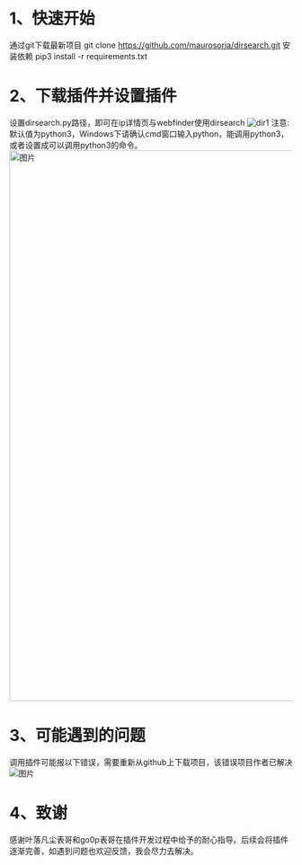# 1、快速开始
通过git下载最新项目
git clone https://github.com/maurosoria/dirsearch.git
安装依赖
pip3 install -r requirements.txt
# 2、下载插件并设置插件
设置dirsearch.py路径，即可在ip详情页与webfinder使用dirsearch
![dir1](https://user-images.githubusercontent.com/35289748/116570891-2f80c700-a93d-11eb-8d0e-c7169a983a4a.gif)
注意:默认值为python3，Windows下请确认cmd窗口输入python，能调用python3，或者设置成可以调用python3的命令。
<img width="980" alt="图片" src="https://user-images.githubusercontent.com/35289748/116520801-c598fb00-a905-11eb-87a7-1caef9c1bdfa.png">

# 3、可能遇到的问题
调用插件可能报以下错误，需要重新从github上下载项目，该错误项目作者已解决
![图片](https://user-images.githubusercontent.com/35289748/116522185-7c49ab00-a907-11eb-9ebd-982c25c5b948.png)

# 4、致谢
感谢叶落凡尘表哥和go0p表哥在插件开发过程中给予的耐心指导。后续会将插件逐渐完善，如遇到问题也欢迎反馈，我会尽力去解决。

